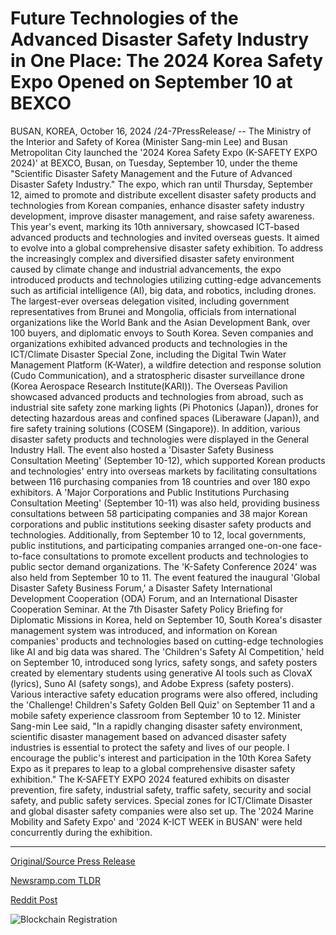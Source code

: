 # Future Technologies of the Advanced Disaster Safety Industry in One Place: The 2024 Korea Safety Expo Opened on September 10 at BEXCO

BUSAN, KOREA, October 16, 2024 /24-7PressRelease/ -- The Ministry of the Interior and Safety of Korea (Minister Sang-min Lee) and Busan Metropolitan City launched the '2024 Korea Safety Expo (K-SAFETY EXPO 2024)' at BEXCO, Busan, on Tuesday, September 10, under the theme "Scientific Disaster Safety Management and the Future of Advanced Disaster Safety Industry."  The expo, which ran until Thursday, September 12, aimed to promote and distribute excellent disaster safety products and technologies from Korean companies, enhance disaster safety industry development, improve disaster management, and raise safety awareness.  This year's event, marking its 10th anniversary, showcased ICT-based advanced products and technologies and invited overseas guests. It aimed to evolve into a global comprehensive disaster safety exhibition.  To address the increasingly complex and diversified disaster safety environment caused by climate change and industrial advancements, the expo introduced products and technologies utilizing cutting-edge advancements such as artificial intelligence (AI), big data, and robotics, including drones.  The largest-ever overseas delegation visited, including government representatives from Brunei and Mongolia, officials from international organizations like the World Bank and the Asian Development Bank, over 100 buyers, and diplomatic envoys to South Korea.  Seven companies and organizations exhibited advanced products and technologies in the ICT/Climate Disaster Special Zone, including the Digital Twin Water Management Platform (K-Water), a wildfire detection and response solution (Cudo Communication), and a stratospheric disaster surveillance drone (Korea Aerospace Research Institute(KARI)).  The Overseas Pavilion showcased advanced products and technologies from abroad, such as industrial site safety zone marking lights (Pi Photonics (Japan)), drones for detecting hazardous areas and confined spaces (Liberaware (Japan)), and fire safety training solutions (COSEM (Singapore)).  In addition, various disaster safety products and technologies were displayed in the General Industry Hall.  The event also hosted a 'Disaster Safety Business Consultation Meeting' (September 10-12), which supported Korean products and technologies' entry into overseas markets by facilitating consultations between 116 purchasing companies from 18 countries and over 180 expo exhibitors.  A 'Major Corporations and Public Institutions Purchasing Consultation Meeting' (September 10-11) was also held, providing business consultations between 58 participating companies and 38 major Korean corporations and public institutions seeking disaster safety products and technologies.  Additionally, from September 10 to 12, local governments, public institutions, and participating companies arranged one-on-one face-to-face consultations to promote excellent products and technologies to public sector demand organizations.  The 'K-Safety Conference 2024' was also held from September 10 to 11. The event featured the inaugural 'Global Disaster Safety Business Forum,' a Disaster Safety International Development Cooperation (ODA) Forum, and an International Disaster Cooperation Seminar.  At the 7th Disaster Safety Policy Briefing for Diplomatic Missions in Korea, held on September 10, South Korea's disaster management system was introduced, and information on Korean companies' products and technologies based on cutting-edge technologies like AI and big data was shared.  The 'Children's Safety AI Competition,' held on September 10, introduced song lyrics, safety songs, and safety posters created by elementary students using generative AI tools such as ClovaX (lyrics), Suno AI (safety songs), and Adobe Express (safety posters).  Various interactive safety education programs were also offered, including the 'Challenge! Children's Safety Golden Bell Quiz' on September 11 and a mobile safety experience classroom from September 10 to 12.  Minister Sang-min Lee said, "In a rapidly changing disaster safety environment, scientific disaster management based on advanced disaster safety industries is essential to protect the safety and lives of our people. I encourage the public's interest and participation in the 10th Korea Safety Expo as it prepares to leap to a global comprehensive disaster safety exhibition."  The K-SAFETY EXPO 2024 featured exhibits on disaster prevention, fire safety, industrial safety, traffic safety, security and social safety, and public safety services. Special zones for ICT/Climate Disaster and global disaster safety companies were also set up. The '2024 Marine Mobility and Safety Expo' and '2024 K-ICT WEEK in BUSAN' were held concurrently during the exhibition. 

---

[Original/Source Press Release](https://www.24-7pressrelease.com/press-release/515307/future-technologies-of-the-advanced-disaster-safety-industry-in-one-place-the-2024-korea-safety-expo-opened-on-september-10-at-bexco)
                    

[Newsramp.com TLDR](https://newsramp.com/curated-news/2024-korea-safety-expo-showcases-advanced-disaster-safety-products-and-technologies/46feb815ab66ba5db76f70614d989acc) 

 



[Reddit Post](https://www.reddit.com/r/Energy_Climate_News/comments/1g4tm00/2024_korea_safety_expo_showcases_advanced/) 



![Blockchain Registration](https://cdn.newsramp.app/24-7PressRelease/qrcode/2410/16/epice7QB.webp)